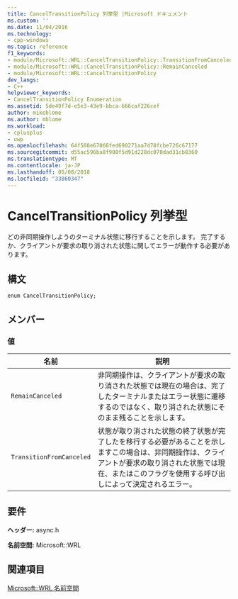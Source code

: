 ```yaml
---
title: CancelTransitionPolicy 列挙型 |Microsoft ドキュメント
ms.custom: ''
ms.date: 11/04/2016
ms.technology:
- cpp-windows
ms.topic: reference
f1_keywords:
- module/Microsoft::WRL::CancelTransitionPolicy::TransitionFromCanceled
- module/Microsoft::WRL::CancelTransitionPolicy::RemainCanceled
- module/Microsoft::WRL::CancelTransitionPolicy
dev_langs:
- C++
helpviewer_keywords:
- CancelTransitionPolicy Enumeration
ms.assetid: 5de49f7d-e5e3-43e9-bbca-666caf226cef
author: mikeblome
ms.author: mblome
ms.workload:
- cplusplus
- uwp
ms.openlocfilehash: 64f588e67066fed690271aa7d78fcbe726c67177
ms.sourcegitcommit: d55ac596ba8f908f5d91d228dc070dad31cb8360
ms.translationtype: MT
ms.contentlocale: ja-JP
ms.lasthandoff: 05/08/2018
ms.locfileid: "33860347"
---
```

# <a name="canceltransitionpolicy-enumeration"></a>CancelTransitionPolicy 列挙型
どの非同期操作しようのターミナル状態に移行することを示します。 完了するか、クライアントが要求の取り消された状態に関してエラーが動作する必要があります。  
  
## <a name="syntax"></a>構文  
  
```  
enum CancelTransitionPolicy;  
```  
  
## <a name="members"></a>メンバー  
  
### <a name="values"></a>値  
  
|名前|説明|  
|----------|-----------------|  
|`RemainCanceled`|非同期操作は、クライアントが要求の取り消された状態では現在の場合は、完了したターミナルまたはエラー状態に遷移するのではなく、取り消された状態にそのまま残ることを示します。|  
|`TransitionFromCanceled`|状態が取り消された状態の終了状態が完了したを移行する必要があることを示しますこの場合は、非同期操作は、クライアントが要求の取り消された状態では現在、またはこのフラグを使用する呼び出しによって決定されるエラー。|  
  
## <a name="requirements"></a>要件  
 **ヘッダー:** async.h  
  
 **名前空間:** Microsoft::WRL  
  
## <a name="see-also"></a>関連項目  
 [Microsoft::WRL 名前空間](../windows/microsoft-wrl-namespace.md)